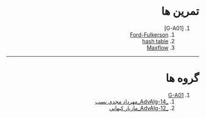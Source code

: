 <div dir='rtl'>

# تمرین ها
1. [G-A01]
    1. [Ford-Fulkerson](https://www.aparat.com/v/3qHCy)
    1. [hash table](https://www.aparat.com/v/b0Mja)
    1. [Maxflow](http://isabek.github.io/)
--------------------
# گروه ها
1. [G-A01](https://github.com/AliRazavi-edu/PNU_3991/tree/master/_MSc/AdvancedAlgorithms/1115025_01)
   1. [_AdvAlg-14_مهرداد مجدي نسب](https://github.com/AliRazavi-edu/PNU_3991/tree/master/_MSc/AdvancedAlgorithms/14_%D9%85%D9%87%D8%B1%D8%AF%D8%A7%D8%AF%20%D9%85%D8%AC%D8%AF%D9%8A%20%D9%86%D8%B3%D8%A8)
   1. [_AdvAlg-12_مازيار كيهاني](https://github.com/AliRazavi-edu/PNU_3991/tree/master/_MSc/AdvancedAlgorithms/12_%D9%85%D8%A7%D8%B2%D9%8A%D8%A7%D8%B1%20%D9%83%D9%8A%D9%87%D8%A7%D9%86%D9%8A)
